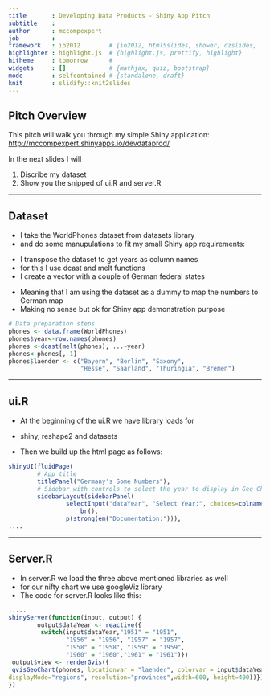 ```yaml
---
title       : Developing Data Products - Shiny App Pitch
subtitle    : 
author      : mccompexpert
job         : 
framework   : io2012        # {io2012, html5slides, shower, dzslides, ...}
highlighter : highlight.js  # {highlight.js, prettify, highlight}
hitheme     : tomorrow      # 
widgets     : []            # {mathjax, quiz, bootstrap}
mode        : selfcontained # {standalone, draft}
knit        : slidify::knit2slides
---
```



## Pitch Overview

This pitch will walk you through my simple Shiny application:
http://mccompexpert.shinyapps.io/devdataprod/

In the next slides I will

1. Discribe my dataset
2. Show you the snipped of ui.R and server.R

---

## Dataset

* I take the WorldPhones dataset from datasets library
* and do some manupulations to fit my small Shiny app requirements:
 + I transpose the dataset to get years as column names
 + for this I use dcast and melt functions
 + I create a vector with a couple of German federal states
* Meaning that I am using the dataset as a dummy to map the numbers to German map        
* Making no sense but ok for Shiny app demonstration purpose


```r
# Data preparation steps
phones <- data.frame(WorldPhones)
phones$year<-row.names(phones)
phones <-dcast(melt(phones), ...~year)
phones<-phones[,-1]
phones$laender <- c("Bayern", "Berlin", "Saxony", 
                    "Hesse", "Saarland", "Thuringia", "Bremen")
```

---

## ui.R
* At the beginning of the ui.R we have library loads for
 + shiny, reshape2 and datasets
* Then we build up the html page as follows:

```r
shinyUI(fluidPage(
        # App title
        titlePanel("Germany's Some Numbers"),
        # Sidebar with controls to select the year to display in Geo Chart
        sidebarLayout(sidebarPanel(
                selectInput("dataYear", "Select Year:", choices=colnames(phones[,-8])),hr(),
        			br(),
				p(strong(em("Documentation:"))),
....
```

---

## Server.R

* In server.R we load the three above mentioned libraries as well
* for our nifty chart we use googleViz library
* The code for server.R looks like this:


```r
.....
shinyServer(function(input, output) {
        output$dataYear <- reactive({
         switch(input$dataYear,"1951" = "1951",
                "1956" = "1956", "1957" = "1957",
                "1958" = "1958", "1959" = "1959",
                "1960" = "1960","1961" = "1961")})
 output$view <- renderGvis({
 gvisGeoChart(phones, locationvar = "laender", colorvar = input$dataYear,options=list(region="DE",
displayMode="regions", resolution="provinces",width=600, height=400))})
})
```

